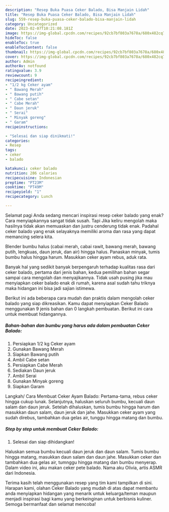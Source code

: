 ```yaml
---
description: "Resep Buka Puasa Ceker Balado, Bisa Manjain Lidah"
title: "Resep Buka Puasa Ceker Balado, Bisa Manjain Lidah"
slug: 559-resep-buka-puasa-ceker-balado-bisa-manjain-lidah
category: Uncategorized
date: 2023-02-07T10:21:08.181Z
image: https://img-global.cpcdn.com/recipes/92cb7bf803a7678a/680x482cq70/ceker-balado-foto-resep-utama.jpg
hideToc: false
enableToc: true
enableTocContent: false
thumbnail: https://img-global.cpcdn.com/recipes/92cb7bf803a7678a/680x482cq70/ceker-balado-foto-resep-utama.jpg
cover: https://img-global.cpcdn.com/recipes/92cb7bf803a7678a/680x482cq70/ceker-balado-foto-resep-utama.jpg
author: Admin
authorAv: notfound
ratingvalue: 3.9
reviewcount: 9
recipeingredient:
- "1/2 kg Ceker ayam"
- " Bawang Merah"
- " Bawang putih"
- " Cabe setan"
- " Cabe Merah"
- " Daun jeruk"
- " Serai"
- " Minyak goreng"
- " Garam"
recipeinstructions:

- "Selesai dan siap dinikmati!"
categories:
- Resep
tags:
- ceker
- balado

katakunci: ceker balado 
nutrition: 286 calories
recipecuisine: Indonesian
preptime: "PT23M"
cooktime: "PT49M"
recipeyield: "1"
recipecategory: Lunch

---
```



Selamat pagi Anda sedang mencari inspirasi resep ceker balado yang enak? Cara menyiapkannya sangat tidak susah. Tapi Jika keliru mengolah maka hasilnya tidak akan memuaskan dan justru cenderung tidak enak. Padahal ceker balado yang enak selayaknya memiliki aroma dan rasa yang dapat memancing selera kita.


Blender bumbu halus (cabai merah, cabai rawit, bawang merah, bawang putih, lengkuas, daun jeruk, dan air) hingga halus. Panaskan minyak, tumis bumbu halus hingga harum. Masukkan ceker ayam rebus, aduk rata.

Banyak hal yang sedikit banyak berpengaruh terhadap kualitas rasa dari ceker balado, pertama dari jenis bahan, kedua pemilihan bahan segar sampai cara mengolah dan menyajikannya. Tidak usah pusing jika mau menyiapkan ceker balado enak di rumah, karena asal sudah tahu triknya maka hidangan ini bisa jadi sajian istimewa.


Berikut ini ada beberapa cara mudah dan praktis dalam mengolah ceker balado yang siap dikreasikan. Kamu dapat menyiapkan Ceker Balado menggunakan 9 jenis bahan dan 0 langkah pembuatan. Berikut ini cara untuk membuat hidangannya.

<!--inarticleads1-->

##### Bahan-bahan dan bumbu yang harus ada dalam pembuatan Ceker Balado:

1. Persiapkan 1/2 kg Ceker ayam
1. Gunakan  Bawang Merah
1. Siapkan  Bawang putih
1. Ambil  Cabe setan
1. Persiapkan  Cabe Merah
1. Sediakan  Daun jeruk
1. Ambil  Serai
1. Gunakan  Minyak goreng
1. Siapkan  Garam


Langkah/ Cara Membuat Ceker Ayam Balado: Pertama-tama, rebus ceker hingga cukup lunak. Selanjutnya, haluskan seluruh bumbu, kecuali daun salam dan daun jeruk. Setelah dihaluskan, tumis bumbu hingga harum dan masukkan daun salam, daun jeruk dan jahe. Masukkan ceker ayam yang sudah direbus, tambahkan dua gelas air, tunggu hingga matang dan bumbu. 

<!--inarticleads2-->

##### Step by step untuk membuat Ceker Balado:


1. Selesai dan siap dihidangkan!

Haluskan semua bumbu kecuali daun jeruk dan daun salam. Tumis bumbu hingga matang, masukkan daun salam dan daun jahe. Masukkan ceker dan tambahkan dua gelas air, tumnggu hingga matang dan bumbu menyerap. Dalam video ini, aku makan ceker pete balado. Nama aku Olivia, artis ASMR dari Indonesia. 

Terima kasih telah menggunakan resep yang tim kami tampilkan di sini. Harapan kami, olahan Ceker Balado yang mudah di atas dapat membantu anda menyiapkan hidangan yang menarik untuk keluarga/teman maupun menjadi inspirasi bagi kamu yang berkeinginan untuk berbisnis kuliner. Semoga bermanfaat dan selamat mencoba!

